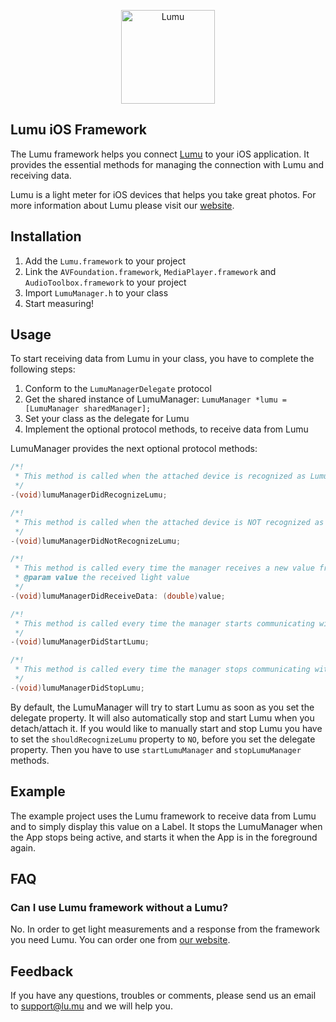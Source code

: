 <p align="center">
  <a href="http://lu.mu/"><img src="http://lu.mu/images/logo.png" alt="Lumu" title="Lumu" width="150px" /></a>
</p>

## Lumu iOS Framework

The Lumu framework helps you connect [Lumu](http://lu.mu/) to your iOS application. It provides the essential methods for managing the connection with Lumu and receiving data.

Lumu is a light meter for iOS devices that helps you take great photos. For more information about Lumu please visit our [website](http://lu.mu/).

## Installation

1. Add the ``Lumu.framework`` to your project
2. Link the ``AVFoundation.framework``, ``MediaPlayer.framework`` and ``AudioToolbox.framework`` to your project
3. Import ``LumuManager.h`` to your class
4. Start measuring!

## Usage

To start receiving data from Lumu in your class, you have to complete the following steps:

1. Conform to the ``LumuManagerDelegate`` protocol
2. Get the shared instance of LumuManager: ``LumuManager *lumu = [LumuManager sharedManager];``
3. Set your class as the delegate for Lumu
4. Implement the optional protocol methods, to receive data from Lumu

LumuManager provides the next optional protocol methods: 
```objectivec
/*!
 * This method is called when the attached device is recognized as Lumu.
 */
-(void)lumuManagerDidRecognizeLumu;

/*!
 * This method is called when the attached device is NOT recognized as Lumu.
 */
-(void)lumuManagerDidNotRecognizeLumu;

/*!
 * This method is called every time the manager receives a new value from Lumu.
 * @param value the received light value
 */
-(void)lumuManagerDidReceiveData: (double)value;

/*!
 * This method is called every time the manager starts communicating with Lumu.
 */
-(void)lumuManagerDidStartLumu;

/*!
 * This method is called every time the manager stops communicating with Lumu.
 */
-(void)lumuManagerDidStopLumu;
```

By default, the LumuManager will try to start Lumu as soon as you set the delegate property. It will also automatically stop and start Lumu when you detach/attach it. 
If you would like to manually start and stop Lumu you have to set the ``shouldRecognizeLumu`` property to ``NO``, before you set the delegate property. Then you have to use ``startLumuManager`` and ``stopLumuManager`` methods.

## Example

The example project uses the Lumu framework to receive data from Lumu and to simply display this value on a Label.
It stops the LumuManager when the App stops being active, and starts it when the App is in the foreground again.


## FAQ

### Can I use Lumu framework without a Lumu?

No. In order to get light measurements and a response from the framework you need Lumu. You can order one from [our website](http://lu.mu/).

## Feedback

If you have any questions, troubles or comments, please send us an email to support@lu.mu and we will help you.
